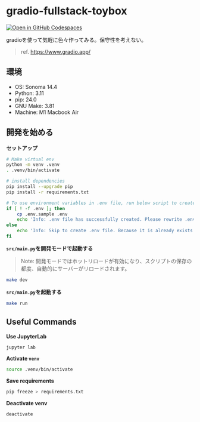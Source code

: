 # gradio-fullstack-toybox

[![Open in GitHub Codespaces](https://github.com/codespaces/badge.svg)](https://codespaces.new/Yoshida24/gradio-fullstack-toybox)

gradioを使って気軽に色々作ってみる。保守性を考えない。

> ref. https://www.gradio.app/


## 環境

- OS: Sonoma 14.4
- Python: 3.11
- pip: 24.0
- GNU Make: 3.81
- Machine: M1 Macbook Air


## 開発を始める

**セットアップ**

```bash
# Make virtual env
python -m venv .venv
. .venv/bin/activate

# install dependencies
pip install --upgrade pip
pip install -r requirements.txt

# To use environment variables in .env file, run below script to create .env
if [ ! -f .env ]; then
    cp .env.sample .env
    echo 'Info: .env file has successfully created. Please rewrite .env file'
else
    echo 'Info: Skip to create .env file. Because it is already exists.'
fi
```

**`src/main.py`を開発モードで起動する**
> Note:
> 開発モードではホットリロードが有効になり、スクリプトの保存の都度、自動的にサーバーがリロードされます。

```bash
make dev
```

**`src/main.py`を起動する**

```bash
make run
```


## Useful Commands

**Use JupyterLab**

```bash
jupyter lab
```

**Activate `venv`**

```bash
source .venv/bin/activate
```

**Save requirements**

```bash
pip freeze > requirements.txt
```

**Deactivate venv**

```bash
deactivate
```
